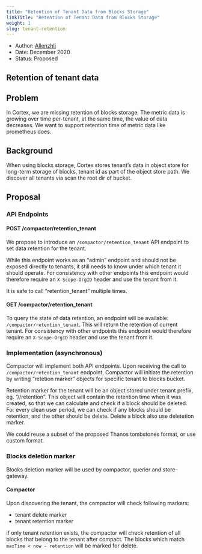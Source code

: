 ```yaml
---
title: "Retention of Tenant Data from Blocks Storage"
linkTitle: "Retention of Tenant Data from Blocks Storage"
weight: 1
slug: tenant-retention
---
```


- Author: [Allenzhli](https://github.com/Allenzhli)
- Date: December 2020
- Status: Proposed

## Retention of tenant data

## Problem

In Cortex, we are missing retention of blocks storage. The metric data is growing over time per-tenant, at the same time, the value of data decreases. We want to support retention time of metric data like prometheus does.

## Background

When using blocks storage, Cortex stores tenant’s data in object store for long-term storage of blocks, tenant id as part of the object store path. We discover all tenants via scan the root dir of bucket.

## Proposal

### API Endpoints

#### POST /compactor/retention_tenant

We propose to introduce an `/compactor/retention_tenant` API endpoint to set data retention for the tenant.

While this endpoint works as an “admin” endpoint and should not be exposed directly to tenants, it still needs to know under which tenant it should operate.
For consistency with other endpoints this endpoint would therefore require an `X-Scope-OrgID` header and use the tenant from it.

It is safe to call “retention_tenant” multiple times.

#### GET /compactor/retention_tenant

To query the state of data retention, an endpoint will be available: `/compactor/retention_tenant`.
This will return the retention of current tenant.
For consistency with other endpoints this endpoint would therefore require an `X-Scope-OrgID` header and use the tenant from it.

### Implementation (asynchronous)

Compactor will implement both API endpoints.
Upon receiving the call to `/compactor/retention_tenant` endpoint, Compactor will initiate the retention by writing “retetion marker” objects for specific tenant to blocks bucket.

Retention marker for the tenant will be an object stored under tenant prefix, eg. “/<tenant>/retention”.
This object will contain the retention time when it was created, so that we can calculate and check if a block should be deleted.
For every clean user period, we can check if any blocks should be retention, and the other should be delete.
Delete a block also use deletetion marker.

We could reuse a subset of the proposed Thanos tombstones format, or use custom format.

### Blocks deletion marker

Blocks deletion marker will be used by compactor, querier and store-gateway.

#### Compactor

Upon discovering the tenant, the compactor will check following markers:

- tenant delete marker
- tenant retention marker

if only tenant retention exists, the compactor will check retention of all blocks that belong to the tenant after compact. The blocks which match `maxTime < now - retention` will be marked for delete.